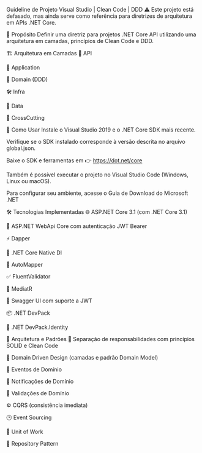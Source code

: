Guideline de Projeto Visual Studio | Clean Code | DDD
⚠️ Este projeto está defasado, mas ainda serve como referência para diretrizes de arquitetura em APIs .NET Core.

🎯 Propósito
Definir uma diretriz para projetos .NET Core API utilizando uma arquitetura em camadas, princípios de Clean Code e DDD.

🏗️ Arquitetura em Camadas
📡 API

🧠 Application

🧬 Domain (DDD)

🛠️ Infra

💾 Data

🧰 CrossCutting

🚀 Como Usar
Instale o Visual Studio 2019 e o .NET Core SDK mais recente.

Verifique se o SDK instalado corresponde à versão descrita no arquivo global.json.

Baixe o SDK e ferramentas em 👉 https://dot.net/core

Também é possível executar o projeto no Visual Studio Code (Windows, Linux ou macOS).

Para configurar seu ambiente, acesse o Guia de Download do Microsoft .NET

🛠️ Tecnologias Implementadas
🌐 ASP.NET Core 3.1 (com .NET Core 3.1)

🔐 ASP.NET WebApi Core com autenticação JWT Bearer

⚡ Dapper

🧩 .NET Core Native DI

🔄 AutoMapper

✅ FluentValidator

📣 MediatR

🧪 Swagger UI com suporte a JWT

📦 .NET DevPack

🔐 .NET DevPack.Identity

🧱 Arquitetura e Padrões
🧼 Separação de responsabilidades com princípios SOLID e Clean Code

🧠 Domain Driven Design (camadas e padrão Domain Model)

📢 Eventos de Domínio

🚨 Notificações de Domínio

🧪 Validações de Domínio

⚙️ CQRS (consistência imediata)

🕒 Event Sourcing

🔄 Unit of Work

📁 Repository Pattern
